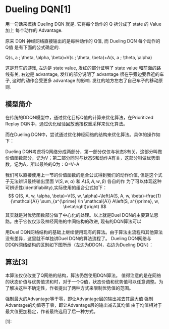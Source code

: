 

<!--
 * @version:
 * @Author:  StevenJokess https://github.com/StevenJokess
 * @Date: 2020-12-25 00:28:10
 * @LastEditors:  StevenJokess https://github.com/StevenJokess
 * @LastEditTime: 2020-12-25 00:29:33
 * @Description:
 * @TODO::
 * @Reference:
-->

# Dueling DQN[1]

用一句话来概括 Dueling DQN 就是. 它将每个动作的 Q 拆分成了 state 的 Value 加上 每个动作的 Advantage.



原来 DQN 神经网络直接输出的是每种动作的 Q值, 而 Dueling DQN 每个动作的 Q值 是有下面的公式确定的.

Q(s, a ; \theta, \alpha, \beta)=V(s ; \theta, \beta)+A(s, a ; \theta, \alpha)

这是开车的游戏, 左边是 state value, 发红的部分证明了 state value 和前面的路线有关, 右边是 advantage, 发红的部分说明了 advantage 很在乎旁边要靠近的车子, 这时的动作会受更多 advantage 的影响. 发红的地方左右了自己车子的移动原则.

## 模型简介

在传统的DDQN模型中，通过优化目标Q值的计算来优化算法，在Prioritized Replay DQN中，通过优化经验回放池按权重采样来优化算法。

而在Dueling DQN中，尝试通过优化神经网络的结构来优化算法。具体的操作如下：

Dueling DQN考虑将Q网络分成两部分，第一部分仅仅与状态S有关，这部分叫做价值函数部分，记为V；第二部分同时与状态S和动作A有关，这部分叫做优势函数，记为A，所以最终的Q为：Q=V+A

我们可以直接使用上一节的价值函数的组合公式得到我们的动作价值, 但是这个式子无法辨识最终输出里面 $V(S, w, \alpha)$ 和 $A(S, A, w, \beta)$ 各自的作 为了可以体现这种可辨识性(identifiability),实际使用的组合公式如下：
$$
Q(S, A, w, \alpha, \beta)=V(S, w, \alpha)+\left(A(S, A, w, \beta)-\frac{1}{\mathcal{A}} \sum_{a^{\prime} \in \mathcal{A}} A\left(S, a^{\prime}, w, \beta\right)\right)
$$
其实就是对优势函数部分做了中心化的处理。以上就是Duel DQN的主要算法思路。由于它仅仅涉及神经网络的中间结构的改进, 现有的DQN算法可以

用Duel DQN网络结构的基础上继续使用现有的算法。由于算法主流程和其他算法没有差异，这里就不单独讲Duel DQN的算法流程了。
Dueling DQN网络与DDQN网络结构的区别如下图所示（左边为DDQN，右边为Dueling DQN）：

## 算法[3]

本算法仅仅改变了Q网络的结构，算法仍然使用DQN算法。 值得注意的是在网络的状态价值与优势值求和时，对于一个Q值，状态价值和优势值可以任意调整。为了解决这种不确定性，作者提出了两种方式来限制优势值的范围。

强制最大的Advantage等于零，即让Advantage层的输出减去其最大值
强制Advantage的均值等于零，即让Advantage层的输出减去其均值
由于均值相对于最大值更加稳定，作者最终选用了后一种方式。


[1]:


